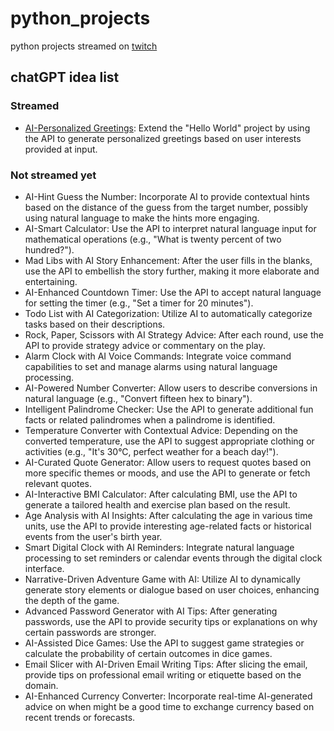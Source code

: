 # python_projects

python projects streamed on [twitch](https://twitch.tv/guccid0nut/)

## chatGPT idea list


### Streamed

- [AI-Personalized Greetings](https://www.twitch.tv/videos/2125259476): Extend the "Hello World" project by using the
  API to generate personalized greetings based on user interests provided at input.


### Not streamed  yet

- AI-Hint Guess the Number: Incorporate AI to provide contextual hints based on the distance of the guess from the
  target number, possibly using natural language to make the hints more engaging.
- AI-Smart Calculator: Use the API to interpret natural language input for mathematical operations (e.g., "What is
  twenty percent of two hundred?").
- Mad Libs with AI Story Enhancement: After the user fills in the blanks, use the API to embellish the story further,
  making it more elaborate and entertaining.
- AI-Enhanced Countdown Timer: Use the API to accept natural language for setting the timer (e.g., "Set a timer for 20
  minutes").
- Todo List with AI Categorization: Utilize AI to automatically categorize tasks based on their descriptions.
- Rock, Paper, Scissors with AI Strategy Advice: After each round, use the API to provide strategy advice or commentary
  on the play.
- Alarm Clock with AI Voice Commands: Integrate voice command capabilities to set and manage alarms using natural
  language processing.
- AI-Powered Number Converter: Allow users to describe conversions in natural language (e.g., "Convert fifteen hex to
  binary").
- Intelligent Palindrome Checker: Use the API to generate additional fun facts or related palindromes when a palindrome
  is identified.
- Temperature Converter with Contextual Advice: Depending on the converted temperature, use the API to suggest
  appropriate clothing or activities (e.g., "It's 30°C, perfect weather for a beach day!").
- AI-Curated Quote Generator: Allow users to request quotes based on more specific themes or moods, and use the API to
  generate or fetch relevant quotes.
- AI-Interactive BMI Calculator: After calculating BMI, use the API to generate a tailored health and exercise plan
  based on the result.
- Age Analysis with AI Insights: After calculating the age in various time units, use the API to provide interesting
  age-related facts or historical events from the user's birth year.
- Smart Digital Clock with AI Reminders: Integrate natural language processing to set reminders or calendar events
  through the digital clock interface.
- Narrative-Driven Adventure Game with AI: Utilize AI to dynamically generate story elements or dialogue based on user
  choices, enhancing the depth of the game.
- Advanced Password Generator with AI Tips: After generating passwords, use the API to provide security tips or
  explanations on why certain passwords are stronger.
- AI-Assisted Dice Games: Use the API to suggest game strategies or calculate the probability of certain outcomes in
  dice games.
- Email Slicer with AI-Driven Email Writing Tips: After slicing the email, provide tips on professional email writing or
  etiquette based on the domain.
- AI-Enhanced Currency Converter: Incorporate real-time AI-generated advice on when might be a good time to exchange
  currency based on recent trends or forecasts.